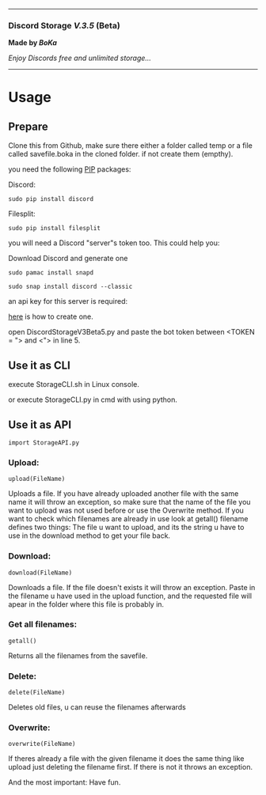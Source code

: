_______________________________________________

### **Discord Storage** _V.3.5_ (Beta)

**Made by *BoKa***

*Enjoy Discords free and unlimited storage...*

_______________________________________________	


# Usage

## Prepare

Clone this from Github,
make sure there either a folder called temp or a file called savefile.boka in the cloned folder.
if not create them (empthy).

you need the following [PIP](https://pypi.org/project/pip/) packages:

Discord:

	sudo pip install discord

Filesplit:

	sudo pip install filesplit

you will need a Discord "server"s token too. This could help you:

Download Discord and generate one

	sudo pamac install snapd

	sudo snap install discord --classic

an api key for this server is required:

[here](https://www.youtube.com/watch?v=gT_1c9YFffk) is how to create one.

open DiscordStorageV3Beta5.py and paste the bot token between <TOKEN = "> and <"> in line 5.



## Use it as CLI 

execute StorageCLI.sh in Linux console.

or execute StorageCLI.py in cmd with using python.



## Use it as API

	import StorageAPI.py

### Upload: 

	upload(FileName)

 Uploads a file. If you have already uploaded another file with the same name it will throw an exception,
 so make sure that the name of the file you want to upload was not used before or use the Overwrite method. 
 If you want to check which filenames are already in use look at getall() filename defines two things:
 The file u want to upload, and its the string u have to use in the download method to get your file back.

### Download:

	download(FileName)

 Downloads a file. If the file doesn't exists it will throw an exception. Paste in the filename u have used in the upload function,
 and the requested file will apear in the folder where this file is probably in.

### Get all filenames:

	getall()

 Returns all the filenames from the savefile. 

### Delete:

	delete(FileName)

 Deletes old files, u can reuse the filenames afterwards

### Overwrite:

	overwrite(FileName)

 If theres already a file with the given filename it does the same thing like upload just deleting the filename first.
 If there is not it throws an exception.


And the most important: Have fun.






